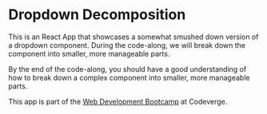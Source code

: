# Dropdown Decomposition

This is an React App that showcases a somewhat smushed down version of a dropdown component. During the code-along, we will break down the component into smaller, more manageable parts.

By the end of the code-along, you should have a good understanding of how to break down a complex component into smaller, more manageable parts.


This app is part of the [Web Development Bootcamp](https://codeverge.de/) at Codeverge.
